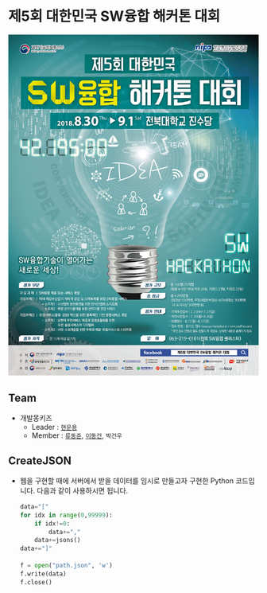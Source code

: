 # 제5회 대한민국 SW융합 해커톤 대회

[![poster](../../assets/poster.jpg)](https://onoffmix.com/event/144376)

## Team

- 개발몽키즈
  - Leader : [`현운용`](https://github.com/soronto3603)
  - Member : [`류동준`](https://github.com/rdj94), [`이동건`](https://github.com/Sotaneum), `박건우`

## CreateJSON

- 웹을 구현할 때에 서버에서 받을 데이터를 임시로 만들고자 구현한 Python 코드입니다. 다음과 같이 사용하시면 됩니다.

    ```python
    data="["
    for idx in range(0,99999):
        if idx!=0:
            data+=","
        data+=jsons()
    data+="]"

    f = open("path.json", 'w')
    f.write(data)
    f.close()
    ```
